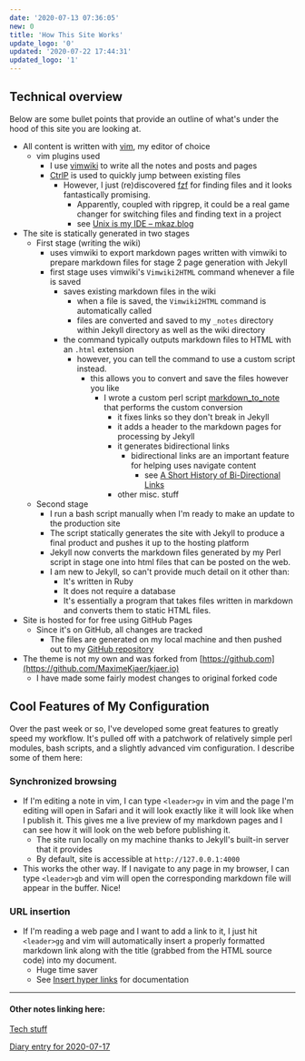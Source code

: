 ```yaml
---
date: '2020-07-13 07:36:05'
new: 0
title: 'How This Site Works'
update_logo: '0'
updated: '2020-07-22 17:44:31'
updated_logo: '1'
---
```

## Technical overview
Below are some bullet points that provide an outline of what's under the hood of
this site you are looking at.

* All content is written with [vim](/vim), my editor of choice
  * vim plugins used
    * I use [vimwiki](/vimwiki) to write all the notes and posts and pages
    * [CtrlP](/CtrlP) is used to quickly jump between existing files
      * However, I just (re)discovered [fzf](/fzf) for finding files and it looks
        fantastically promising.
        * Apparently, coupled with ripgrep, it could be a real game changer for
          switching files and finding text in a project
        * see [Unix is my IDE – mkaz.blog](https://mkaz.blog/code/unix-is-my-ide/)
* The site is statically generated in two stages
  * First stage (writing the wiki)
    * uses vimwiki to export markdown pages written with vimwiki to prepare
      markdown files for stage 2 page generation with Jekyll
    * first stage uses vimwiki's `Vimwiki2HTML` command whenever a file is saved
      * saves existing markdown files in the wiki
        * when a file is saved, the `Vimwiki2HTML` command is automatically called
        * files are converted and saved to my `_notes` directory within Jekyll
          directory as well as the wiki directory
      * the command typically outputs markdown files to HTML with an `.html` extension
        * however, you can tell the command to use a custom script instead.
          * this allows you to convert and save the files however you like
            * I wrote a custom perl script [markdown_to_note](/markdown_to_note) that
              performs the custom conversion
              * it fixes links so they don't break in Jekyll
              * it adds a header to the markdown pages for processing by Jekyll
              * it generates bidirectional links
                * bidirectional links are an important feature for helping uses
                  navigate content
                  * see [A Short History of Bi-Directional Links](https://maggieappleton.com/bidirectionals)
              * other misc. stuff
  * Second stage
    * I run a bash script manually when I'm ready to make an update to the
      production site
    * The script statically generates the site with Jekyll to produce a final
      product and pushes it up to the hosting platform
    * Jekyll now converts the markdown files generated by my Perl script in
      stage one into html files that can be posted on the web.
    * I am new to Jekyll, so can't provide much detail on it other than:
      * It's written in Ruby
      * It does not require a database
      * It's essentially a program that takes files written in markdown and
        converts them to static HTML files.
* Site is hosted for for free using GitHub Pages
  * Since it's on GitHub, all changes are tracked
    * The files are generated on my local machine and then pushed out to my
      [GitHub repository](https://github.com/sdondley/sdondley.github.io)
* The theme is not my own and was forked from
  [https://github.com](https://github.com/MaximeKjaer/kjaer.io)
  * I have made some fairly modest changes to original forked code

## Cool Features of My Configuration
Over the past week or so, I've developed some great features to greatly speed my
workflow. It's pulled off with a patchwork of relatively simple perl modules,
bash scripts, and a slightly advanced vim configuration. I describe some of them
here:

### Synchronized browsing
* If I'm editing a note in vim, I can type `<leader>gv` in vim and the page I'm editing
  will open in Safari and it will look exactly like it will look like when I
  publish it. This gives me a live preview of my markdown pages and I can see
  how it will look on the web before publishing it.
  * The site run locally on my machine thanks to Jekyll's built-in server that
    it provides
  * By default, site is accessible at `http://127.0.0.1:4000`
* This works the other way. If I navigate to any page in my browser, I can type
  `<leader>gb` and vim will open the corresponding markdown file will appear in
  the buffer. Nice!

### URL insertion
* If I'm reading a web page and I want to add a link to it, I just hit
  `<leader>gg` and vim will automatically insert a properly formatted markdown
  link along with the title (grabbed from the HTML source code) into my document.
  * Huge time saver
  * See [Insert hyper links](/Insert-hyper-links) for documentation

---
#### Other notes linking here:

[Tech stuff](/Tech-stuff)

[Diary entry for 2020-07-17](/2020-07-17)
